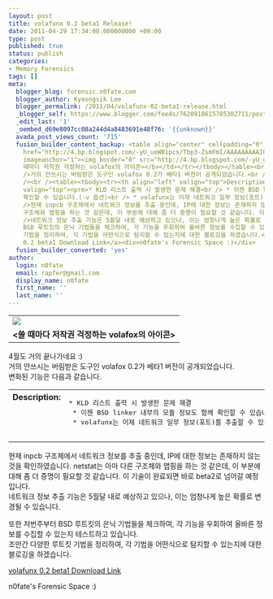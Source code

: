 ```yaml
---
layout: post
title: volafunx 0.2 beta1 Release!
date: 2011-04-29 17:34:00.000000000 +09:00
type: post
published: true
status: publish
categories:
- Memory Forensics
tags: []
meta:
  blogger_blog: forensic.n0fate.com
  blogger_author: Kyeongsik Lee
  blogger_permalink: /2011/04/volafunx-02-beta1-release.html
  _blogger_self: https://www.blogger.com/feeds/7620918615785302711/posts/default/3965737032201116329
  _edit_last: '1'
  _oembed_d69e8097cc08a244d4a8483691e48f76: '{{unknown}}'
  avada_post_views_count: '715'
  fusion_builder_content_backup: <table align="center" cellpadding="0" cellspacing="0"><tbody><tr><td><a
    href="http://4.bp.blogspot.com/-yU_uoWB1pcs/Tbp3-ZsmFmI/AAAAAAAAAI0/DP3vPhAUgh4/s1600/Logo.png"
    imageanchor="1"><img border="0" src="http://4.bp.blogspot.com/-yU_uoWB1pcs/Tbp3-ZsmFmI/AAAAAAAAAI0/DP3vPhAUgh4/s1600/Logo.png"></a></td></tr><tr><td><b><쓸
    때마다 저작권 걱정하는 volafox의 아이콘></b></td></tr></tbody></table><br />4월도 거의 끝나가네요 :)<br
    />거의 안쓰시는 버림받은 도구인 volafox 0.2가 베타1 버전이 공개되었습니다.<br />변화된 기능은 다음과 같습니다.<br /><br
    /><br /><table><tbody><tr><th align="left" valign="top">Description:</th><td align="left"
    valign="top"><pre>* KLD 리스트 출력 시 발생한 문제 해결<br /> * 이젠 BSD linker 내부의 모듈 정보도 함께
    확인할 수 있습니다.(-v 옵션)<br /> * volafunx는 이제 네트워크 일부 정보(포트)를 추출할 수 있습니다.</pre><pre></pre></td></tr></tbody></table><br
    />현재 inpcb 구조체에서 네트워크 정보를 추출 중인데, IP에 대한 정보는 존재하지 않는 것을 확인하였습니다. netstat는 아마 다른
    구조체와 맵핑을 하는 것 같은데, 이 부분에 대해 좀 더 증명이 필요할 것 같습니다. 이 기술이 완료되면 바로 beta2로 넘어갈 예정입니다.<br
    />네트워크 정보 추출 기능은 5월달 내로 예상하고 있으나, 이는 엄청나게 높은 확률로 변경될 수 있습니다.<br /><br />또한 저번주부터
    BSD 루트킷의 은닉 기법들을 체크하여, 각 기능을 우회하여 올바른 정보를 수집할 수 있는지 테스트하고 있습니다.<br />조만간 다양한 루트킷
    기법을 정리하여, 각 기법을 어떤식으로 탐지할 수 있는지에 대한 블로깅을 하겠습니다.<br /><br /><a href="http://code.google.com/p/volafox/downloads/detail?name=volafunx-0.2-beta.zip&can=2&q=">volafunx
    0.2 beta1 Download Link</a><div>n0fate's Forensic Space :)</div>
  fusion_builder_converted: 'yes'
author:
  login: n0fate
  email: rapfer@gmail.com
  display_name: n0fate
  first_name: ''
  last_name: ''
---
```

<table align="center" cellpadding="0" cellspacing="0">
<tbody>
<tr>
<td><a href="http://4.bp.blogspot.com/-yU_uoWB1pcs/Tbp3-ZsmFmI/AAAAAAAAAI0/DP3vPhAUgh4/s1600/Logo.png" imageanchor="1"><img border="0" src="{{ site.baseurl }}/assets/Logo.png" /></a></td>
</tr>
<tr>
<td><b><쓸 때마다 저작권 걱정하는 volafox의 아이콘></b></td>
</tr>
</tbody>
</table>
<p>4월도 거의 끝나가네요 :)<br />거의 안쓰시는 버림받은 도구인 volafox 0.2가 베타1 버전이 공개되었습니다.<br />변화된 기능은 다음과 같습니다.</p>
<p>
<table>
<tbody>
<tr>
<th align="left" valign="top">Description:</th>
<td align="left" valign="top">
<pre>* KLD 리스트 출력 시 발생한 문제 해결<br /> * 이젠 BSD linker 내부의 모듈 정보도 함께 확인할 수 있습니다.(-v 옵션)<br /> * volafunx는 이제 네트워크 일부 정보(포트)를 추출할 수 있습니다.</pre>
<pre></pre>
</td>
</tr>
</tbody>
</table>
<p>현재 inpcb 구조체에서 네트워크 정보를 추출 중인데, IP에 대한 정보는 존재하지 않는 것을 확인하였습니다. netstat는 아마 다른 구조체와 맵핑을 하는 것 같은데, 이 부분에 대해 좀 더 증명이 필요할 것 같습니다. 이 기술이 완료되면 바로 beta2로 넘어갈 예정입니다.<br />네트워크 정보 추출 기능은 5월달 내로 예상하고 있으나, 이는 엄청나게 높은 확률로 변경될 수 있습니다.</p>
<p>또한 저번주부터 BSD 루트킷의 은닉 기법들을 체크하여, 각 기능을 우회하여 올바른 정보를 수집할 수 있는지 테스트하고 있습니다.<br />조만간 다양한 루트킷 기법을 정리하여, 각 기법을 어떤식으로 탐지할 수 있는지에 대한 블로깅을 하겠습니다.</p>
<p><a href="http://code.google.com/p/volafox/downloads/detail?name=volafunx-0.2-beta.zip&can=2&q=">volafunx 0.2 beta1 Download Link</a>
<div>n0fate's Forensic Space :)</div>
